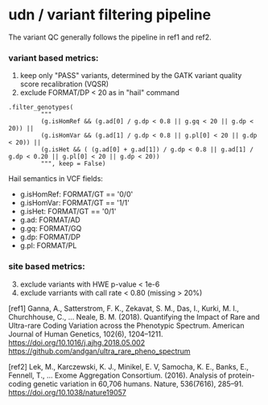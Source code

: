# udn / variant filtering pipeline

The variant QC generally follows the pipeline in ref1 and ref2.

### variant based metrics:
1. keep only "PASS" variants, determined by the GATK variant quality score recalibration (VQSR)
2. exclude FORMAT/DP < 20
as in "hail" command

```
.filter_genotypes(
         """
         (g.isHomRef && (g.ad[0] / g.dp < 0.8 || g.gq < 20 || g.dp < 20)) ||
         (g.isHomVar && (g.ad[1] / g.dp < 0.8 || g.pl[0] < 20 || g.dp < 20)) ||
         (g.isHet && ( (g.ad[0] + g.ad[1]) / g.dp < 0.8 || g.ad[1] / g.dp < 0.20 || g.pl[0] < 20 || g.dp < 20))
         """, keep = False)
```         

Hail semantics in VCF fields:
* g.isHomRef: FORMAT/GT == '0/0'
* g.isHomVar: FORMAT/GT == '1/1'
* g.isHet: FORMAT/GT == '0/1'
* g.ad: FORMAT/AD
* g.gq: FORMAT/GQ
* g.dp: FORMAT/DP
* g.pl: FORMAT/PL

### site based metrics: 
3. exclude variants with HWE p-value < 1e-6
4. exclude varriants with call rate < 0.80 (missing > 20%)

[ref1] Ganna, A., Satterstrom, F. K., Zekavat, S. M., Das, I., Kurki, M. I., Churchhouse, C., … Neale, B. M. (2018). Quantifying the Impact of Rare and Ultra-rare Coding Variation across the Phenotypic Spectrum. American Journal of Human Genetics, 102(6), 1204–1211. https://doi.org/10.1016/j.ajhg.2018.05.002 https://github.com/andgan/ultra_rare_pheno_spectrum

[ref2] Lek, M., Karczewski, K. J., Minikel, E. V, Samocha, K. E., Banks, E., Fennell, T., … Exome Aggregation Consortium. (2016). Analysis of protein-coding genetic variation in 60,706 humans. Nature, 536(7616), 285–91. https://doi.org/10.1038/nature19057
